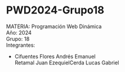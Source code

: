# PWD2024-Grupo18
MATERIA: Programación Web Dinámica<br>
Año: 2024<br>
Grupo: 18<br>
Integrantes: <ul><li>Cifuentes Flores Andrés Emanuel</li><tr>Retamal Juan Ezequiel</tr><tr>Cerda Lucas Gabriel</tr></ul>
